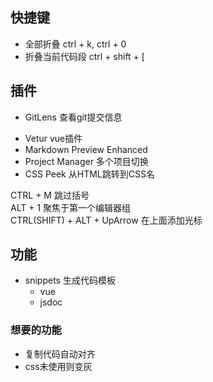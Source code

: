 ## 快捷键
- 全部折叠 ctrl + k, ctrl + 0
- 折叠当前代码段 ctrl + shift + [




## 插件
- GitLens 查看git提交信息
+ Vetur vue插件
+ Markdown Preview Enhanced
+ Project Manager 多个项目切换
+ CSS Peek 从HTML跳转到CSS名

CTRL + M        	跳过括号             
ALT + 1     		聚焦于第一个编辑器组  
CTRL(SHIFT) + ALT + UpArrow    在上面添加光标 

## 功能
- snippets 生成代码模板
	- vue
	- jsdoc

### 想要的功能
- 复制代码自动对齐
- css未使用则变灰
